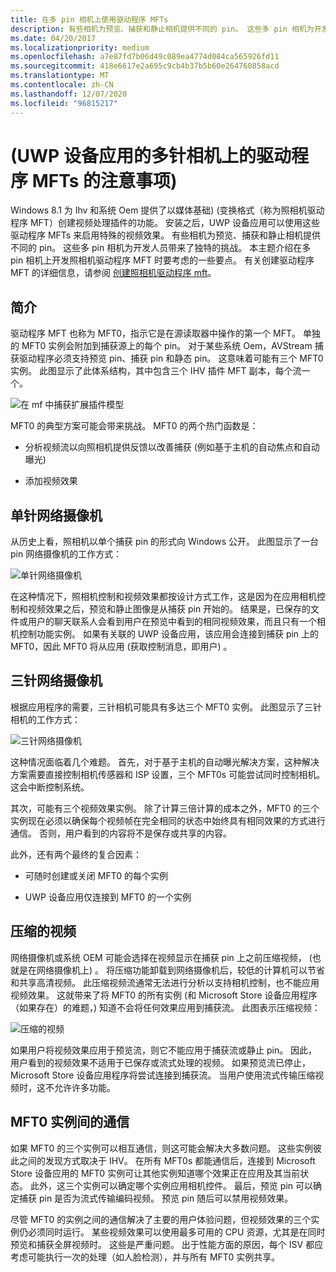 ```yaml
---
title: 在多 pin 相机上使用驱动程序 MFTs
description: 有些相机为预览、捕获和静止相机提供不同的 pin。 这些多 pin 相机为开发人员带来了独特的挑战。 本主题介绍在多 pin 相机上开发照相机驱动程序 MFT 时要考虑的一些要点。
ms.date: 04/20/2017
ms.localizationpriority: medium
ms.openlocfilehash: a7e87fd7b06d49c089ea4774d084ca565926fd11
ms.sourcegitcommit: 418e6617e2a695c9cb4b37b5b60e264760858acd
ms.translationtype: MT
ms.contentlocale: zh-CN
ms.lasthandoff: 12/07/2020
ms.locfileid: "96815217"
---
```

# <a name="span-iddevappsdriver_mfts_on_multi-pin_camerasspanconsiderations-for-driver-mfts-on-multi-pin-cameras-uwp-device-apps"></a><span id="devapps.driver_mfts_on_multi-pin_cameras"></span> (UWP 设备应用的多针相机上的驱动程序 MFTs 的注意事项) 


Windows 8.1 为 Ihv 和系统 Oem 提供了以媒体基础)  (变换格式（称为照相机驱动程序 MFT）创建视频处理插件的功能。 安装之后，UWP 设备应用可以使用这些驱动程序 MFTs 来启用特殊的视频效果。 有些相机为预览、捕获和静止相机提供不同的 pin。 这些多 pin 相机为开发人员带来了独特的挑战。 本主题介绍在多 pin 相机上开发照相机驱动程序 MFT 时要考虑的一些要点。 有关创建驱动程序 MFT 的详细信息，请参阅 [创建照相机驱动程序 mft](creating-a-camera-driver-mft.md)。

## <a name="span-idintroductionspanspan-idintroductionspanspan-idintroductionspanintroduction"></a><span id="Introduction"></span><span id="introduction"></span><span id="INTRODUCTION"></span>简介


驱动程序 MFT 也称为 MFT0，指示它是在源读取器中操作的第一个 MFT。 单独的 MFT0 实例会附加到捕获源上的每个 pin。 对于某些系统 Oem，AVStream 捕获驱动程序必须支持预览 pin、捕获 pin 和静态 pin。 这意味着可能有三个 MFT0 实例。 此图显示了此体系结构，其中包含三个 IHV 插件 MFT 副本，每个流一个。

![在 mf 中捕获扩展插件模型](images/372842-cameracaptureengine.png)

MFT0 的典型方案可能会带来挑战。 MFT0 的两个热门函数是：

-   分析视频流以向照相机提供反馈以改善捕获 (例如基于主机的自动焦点和自动曝光) 

-   添加视频效果

## <a name="span-idone-pin_webcamspanspan-idone-pin_webcamspanspan-idone-pin_webcamspanone-pin-webcam"></a><span id="One-pin_webcam"></span><span id="one-pin_webcam"></span><span id="ONE-PIN_WEBCAM"></span>单针网络摄像机


从历史上看，照相机以单个捕获 pin 的形式向 Windows 公开。 此图显示了一台 pin 网络摄像机的工作方式：

![单针网络摄像机](images/372826-camera-one-pin-webcam.png)

在这种情况下，照相机控制和视频效果都按设计方式工作，这是因为在应用相机控制和视频效果之后，预览和静止图像是从捕获 pin 开始的。 结果是，已保存的文件或用户的聊天联系人会看到用户在预览中看到的相同视频效果，而且只有一个相机控制功能实例。 如果有关联的 UWP 设备应用，该应用会连接到捕获 pin 上的 MFT0，因此 MFT0 将从应用 (获取控制消息，即用户) 。

## <a name="span-idthree-pin_webcamspanspan-idthree-pin_webcamspanspan-idthree-pin_webcamspanthree-pin-webcam"></a><span id="Three-pin_webcam"></span><span id="three-pin_webcam"></span><span id="THREE-PIN_WEBCAM"></span>三针网络摄像机


根据应用程序的需要，三针相机可能具有多达三个 MFT0 实例。 此图显示了三针相机的工作方式：

![三针网络摄像机](images/372826-camera-three-pin-camera.png)

这种情况面临着几个难题。 首先，对于基于主机的自动曝光解决方案，这种解决方案需要直接控制相机传感器和 ISP 设置，三个 MFT0s 可能尝试同时控制相机。 这会中断控制系统。

其次，可能有三个视频效果实例。 除了计算三倍计算的成本之外，MFT0 的三个实例现在必须以确保每个视频帧在完全相同的状态中始终具有相同效果的方式进行通信。 否则，用户看到的内容将不是保存或共享的内容。

此外，还有两个最终的复合因素：

-   可随时创建或关闭 MFT0 的每个实例

-   UWP 设备应用仅连接到 MFT0 的一个实例

## <a name="span-idcompressed_videospanspan-idcompressed_videospanspan-idcompressed_videospancompressed-video"></a><span id="Compressed_video"></span><span id="compressed_video"></span><span id="COMPRESSED_VIDEO"></span>压缩的视频


网络摄像机或系统 OEM 可能会选择在视频显示在捕获 pin 上之前压缩视频， (也就是在网络摄像机上) 。 将压缩功能卸载到网络摄像机后，较低的计算机可以节省和共享高清视频。 此压缩视频流通常无法进行分析以支持相机控制，也不能应用视频效果。 这就带来了将 MFT0 的所有实例 (和 Microsoft Store 设备应用程序（如果存在）的难题，) 知道不会将任何效果应用到捕获流。 此图表示压缩视频：

![压缩的视频](images/372826-camera-compressed-video.png)

如果用户将视频效果应用于预览流，则它不能应用于捕获流或静止 pin。 因此，用户看到的视频效果不适用于已保存或流式处理的视频。 如果预览流已停止，Microsoft Store 设备应用程序将尝试连接到捕获流。 当用户使用流式传输压缩视频时，这不允许许多功能。

## <a name="span-idcommunication_between_mft0_instancesspanspan-idcommunication_between_mft0_instancesspanspan-idcommunication_between_mft0_instancesspancommunication-between-mft0-instances"></a><span id="Communication_between_MFT0_instances"></span><span id="communication_between_mft0_instances"></span><span id="COMMUNICATION_BETWEEN_MFT0_INSTANCES"></span>MFT0 实例间的通信


如果 MFT0 的三个实例可以相互通信，则这可能会解决大多数问题。 这些实例彼此之间的发现方式取决于 IHV。 在所有 MFT0s 都能通信后，连接到 Microsoft Store 设备应用的 MFT0 实例可让其他实例知道哪个效果正在应用及其当前状态。 此外，这三个实例可以确定哪个实例应用相机控件。 最后，预览 pin 可以确定捕获 pin 是否为流式传输编码视频。 预览 pin 随后可以禁用视频效果。

尽管 MFT0 的实例之间的通信解决了主要的用户体验问题，但视频效果的三个实例仍必须同时运行。 某些视频效果可以使用最多可用的 CPU 资源，尤其是在同时预览和捕获全屏视频时。 这些是严重问题。 出于性能方面的原因，每个 ISV 都应考虑可能执行一次的处理（如人脸检测），并与所有 MFT0 实例共享。

 

 





